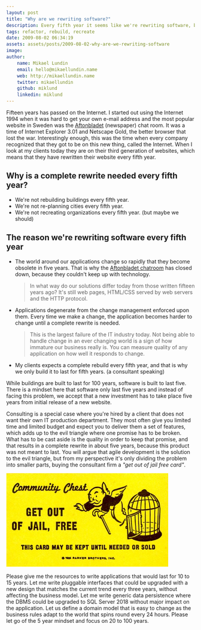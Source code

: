 ```yaml
---
layout: post
title: "Why are we rewriting software?"
description: Every fifth year it seems like we're rewriting software, but why? Can't we write better software that will last much longer? Why do we feel the need to rewrite ever so often?
tags: refactor, rebuild, recreate
date: 2009-08-02 06:34:19
assets: assets/posts/2009-08-02-why-are-we-rewriting-software
image: 
author:
    name: Mikael Lundin
    email: hello@mikaellundin.name
    web: http://mikaellundin.name
    twitter: mikaellundin
    github: miklund
    linkedin: miklund
---
```


Fifteen years has passed on the Internet.  I started out using the Internet 1994 when it was hard to get your own e-mail address and the most popular website in Sweden was the [Aftonbladet](http://www.aftonbladet.se/) (newspaper) chat room. It was a time of Internet Explorer 3.01 and Netscape Gold, the better browser that lost the war.  Interestingly enough, this was the time when every company recognized that they got to be on this new thing, called the Internet. When I look at my clients today they are on their third generation of websites, which means that they have rewritten their website every fifth year.

## Why is a complete rewrite needed every fifth year?

* We're not rebuilding buildings every fifth year.
* We're not re-planning cities every fifth year.
* We're not recreating organizations every fifth year. (but maybe we should)

## The reason we're rewriting software every fifth year

* The world around our applications change so rapidly that they become obsolete in five years. That is why the [Aftonbladet chatroom](http://chat.aftonbladet.se/) has closed down, because they couldn't keep up with technology.
    > In what way do our solutions differ today from those written fifteen years ago? It's still web pages, HTML/CSS served by web servers and the HTTP protocol.

* Applications degenerate from the change management enforced upon them. Every time we make a change, the application becomes harder to change until a complete rewrite is needed.
    > This is the largest failure of the IT industry today.  Not being able to handle change in an ever changing world is a sign of how immature our business really is. You can measure quality of any application on how well it responds to change.

* My clients expects a complete rebuild every fifth year, and that is why we only build it to last for fifth years. (a consultant speaking)

While buildings are built to last for 100 years, software is built to last five. There is a mindset here that software only last five years and instead of facing this problem, we accept that a new investment has to take place five years from initial release of a new website.

Consulting is a special case where you're hired by a client that does not want their own IT production department. They most often give you limited time and limited budget and expect you to deliver them a set of features, which adds up to the evil triangle where one promise has to be broken.  What has to be cast aside is the quality in order to keep that promise, and that results in a complete rewrite in about five years, because this product was not meant to last. You will argue that agile development is the solution to the evil triangle, but from my perspective it's only dividing the problem into smaller parts, buying the consultant firm a _"get out of jail free card"_.

![Get out of jail card](/assets/posts/2009-08-02-why-are-we-rewriting-software/getoutofjailcc2.jpg)

Please give me the resources to write applications that would last for 10 to 15 years. Let me write pluggable interfaces that could be upgraded with a new design that matches the current trend every three years, without affecting the business model. Let me write generic data persistence where the DBMS could be upgraded to SQL Server 2018 without major impact on the application. Let us define a domain model that is easy to change as the business rules adapt to the world that spins round every 24 hours.  Please let go of the 5 year mindset and focus on 20 to 100 years.

